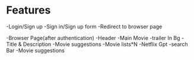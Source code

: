 
# Features
-Login/Sign up
    -Sign in/Sign up form
    -Redirect to browser page

-Browser Page(after authentication)
    -Header
    -Main Movie
        -trailer In Bg
        -Title & Description
        -Movie suggestions
            -Movie lists*N
-Netflix Gpt
    -search Bar
    -Movie suggestions